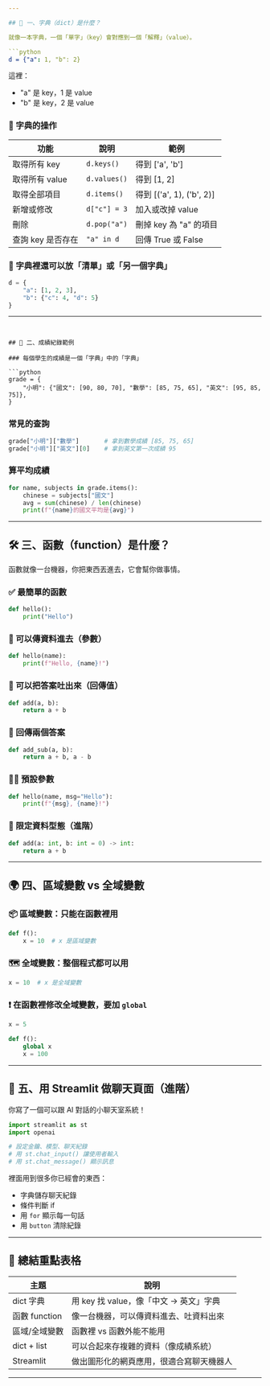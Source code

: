 ```yaml
---

## 🧠 一、字典（dict）是什麼？

就像一本字典，一個「單字」（key）會對應到一個「解釋」（value）。

```python
d = {"a": 1, "b": 2}
```

這裡：

* "a" 是 key，1 是 value
* "b" 是 key，2 是 value

### 🔎 字典的操作

| 功能          | 說明           | 範例                       |
| ----------- | ------------ | ------------------------ |
| 取得所有 key    | `d.keys()`   | 得到 \['a', 'b']           |
| 取得所有 value  | `d.values()` | 得到 \[1, 2]               |
| 取得全部項目      | `d.items()`  | 得到 \[('a', 1), ('b', 2)] |
| 新增或修改       | `d["c"] = 3` | 加入或改掉 value              |
| 刪除          | `d.pop("a")` | 刪掉 key 為 "a" 的項目         |
| 查詢 key 是否存在 | `"a" in d`   | 回傳 True 或 False          |

### 🧩 字典裡還可以放「清單」或「另一個字典」

```python
d = {
    "a": [1, 2, 3],
    "b": {"c": 4, "d": 5}
}
```

---
```


## 🏫 二、成績紀錄範例

### 每個學生的成績是一個「字典」中的「字典」

```python
grade = {
    "小明": {"國文": [90, 80, 70], "數學": [85, 75, 65], "英文": [95, 85, 75]},
}
```

### 常見的查詢

```python
grade["小明"]["數學"]       # 拿到數學成績 [85, 75, 65]
grade["小明"]["英文"][0]    # 拿到英文第一次成績 95
```

### 算平均成績

```python
for name, subjects in grade.items():
    chinese = subjects["國文"]
    avg = sum(chinese) / len(chinese)
    print(f"{name}的國文平均是{avg}")
```

---

## 🛠️ 三、函數（function）是什麼？

函數就像一台機器，你把東西丟進去，它會幫你做事情。

### ✅ 最簡單的函數

```python
def hello():
    print("Hello")
```

### 🧃 可以傳資料進去（參數）

```python
def hello(name):
    print(f"Hello, {name}!")
```

### 🎁 可以把答案吐出來（回傳值）

```python
def add(a, b):
    return a + b
```

### 🎁 回傳兩個答案

```python
def add_sub(a, b):
    return a + b, a - b
```

### 🧑‍💼 預設參數

```python
def hello(name, msg="Hello"):
    print(f"{msg}, {name}!")
```

### 🧪 限定資料型態（進階）

```python
def add(a: int, b: int = 0) -> int:
    return a + b
```

---

## 🌍 四、區域變數 vs 全域變數

### 📦 區域變數：只能在函數裡用

```python
def f():
    x = 10  # x 是區域變數
```

### 🗺️ 全域變數：整個程式都可以用

```python
x = 10  # x 是全域變數
```

### ❗ 在函數裡修改全域變數，要加 `global`

```python
x = 5

def f():
    global x
    x = 100
```

---

## 💬 五、用 Streamlit 做聊天頁面（進階）

你寫了一個可以跟 AI 對話的小聊天室系統！

```python
import streamlit as st
import openai

# 設定金鑰、模型、聊天紀錄
# 用 st.chat_input() 讓使用者輸入
# 用 st.chat_message() 顯示訊息
```

裡面用到很多你已經會的東西：

- 字典儲存聊天紀錄
- 條件判斷 if
- 用 `for` 顯示每一句話
- 用 `button` 清除紀錄

---

## 🏁 總結重點表格

| 主題          | 說明                                     |
| ------------- | ---------------------------------------- |
| dict 字典     | 用 key 找 value，像「中文 → 英文」字典   |
| 函數 function | 像一台機器，可以傳資料進去、吐資料出來   |
| 區域/全域變數 | 函數裡 vs 函數外能不能用                 |
| dict + list   | 可以合起來存複雜的資料（像成績系統）     |
| Streamlit     | 做出圖形化的網頁應用，很適合寫聊天機器人 |

---

